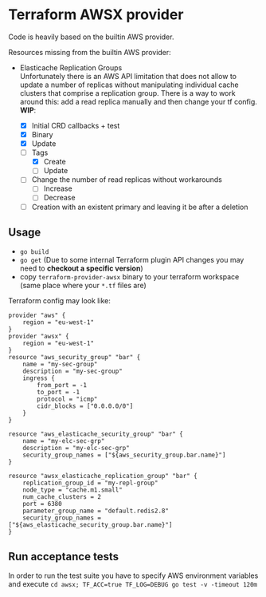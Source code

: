 # Terraform AWSX provider

Code is heavily based on the builtin AWS provider.

Resources missing from the builtin AWS provider:

- Elasticache Replication Groups  
  Unfortunately there is an AWS API limitation that does not allow to update a number of replicas without manipulating individual cache clusters that comprise a replication group. There is a way to work around this: add a read replica manually and then change your tf config. **WIP**:

  - [x] Initial CRD callbacks + test
  - [x] Binary
  - [x] Update
  - [ ] Tags
     - [x] Create
     - [ ] Update
  - [ ] Change the number of read replicas without workarounds
     - [ ] Increase
     - [ ] Decrease
  - [ ] Creation with an existent primary and leaving it be after a deletion

## Usage

- `go build`
- `go get` (Due to some internal Terraform plugin API changes you may need to **checkout a specific version**)
-  copy `terraform-provider-awsx` binary to your terraform workspace (same place where your `*.tf` files are)

Terraform config may look like:

```
provider "aws" {
	region = "eu-west-1"
}
provider "awsx" {
	region = "eu-west-1"
}
resource "aws_security_group" "bar" {
    name = "my-sec-group"
    description = "my-sec-group"
    ingress {
        from_port = -1
        to_port = -1
        protocol = "icmp"
        cidr_blocks = ["0.0.0.0/0"]
    }
}

resource "aws_elasticache_security_group" "bar" {
    name = "my-elc-sec-grp"
    description = "my-elc-sec-grp"
    security_group_names = ["${aws_security_group.bar.name}"]
}

resource "awsx_elasticache_replication_group" "bar" {
    replication_group_id = "my-repl-group"
    node_type = "cache.m1.small"
    num_cache_clusters = 2
    port = 6380
    parameter_group_name = "default.redis2.8"
    security_group_names = ["${aws_elasticache_security_group.bar.name}"]
}
```

## Run acceptance tests

In order to run the test suite you have to specify AWS environment variables and execute `cd awsx; TF_ACC=true TF_LOG=DEBUG go test -v -timeout 120m`
